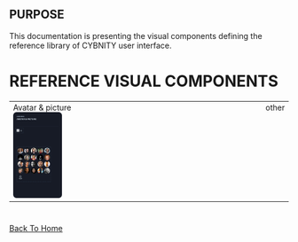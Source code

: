 ## PURPOSE
This documentation is presenting the visual components defining the reference library of CYBNITY user interface.

# REFERENCE VISUAL COMPONENTS
<table>
    <tr>
        <td valign="top">Avatar & picture<br><img src="avatar-and-picture.png"  width=20% height=20%></td>
        <td style="vertical-align: top;">other</td>
    </tr>
</table>

#
[Back To Home](../README.md)
